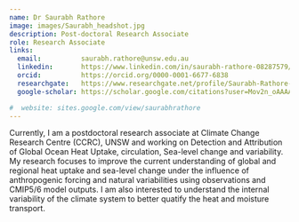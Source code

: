 ```yaml
---
name: Dr Saurabh Rathore
image: images/Saurabh_headshot.jpg
description: Post-doctoral Research Associate
role: Research Associate
links:
  email:          saurabh.rathore@unsw.edu.au
  linkedin:       https://www.linkedin.com/in/saurabh-rathore-08287579/
  orcid:          https://orcid.org/0000-0001-6677-6838
  researchgate:   https://www.researchgate.net/profile/Saurabh-Rathore-2
  google-scholar: https://scholar.google.com/citations?user=Mov2n_oAAAAJ&hl=en

#  website: sites.google.com/view/saurabhrathore
---
```


Currently, I am a postdoctoral research associate at Climate Change Research Centre (CCRC), UNSW and working on Detection and Attribution of Global Ocean Heat Uptake, circulation, Sea-level change and variability. My research focuses to improve the current understanding of global and regional heat uptake and sea-level change under the influence of anthropogenic forcing and natural variabilities using observations and CMIP5/6 model outputs. I am also interested to understand the internal variability of the climate system to better quatify the heat and moisture transport.
